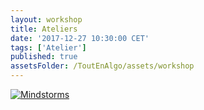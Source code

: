 ```yaml
---
layout: workshop
title: Ateliers
date: '2017-12-27 10:30:00 CET'
tags: ['Atelier']
published: true
assetsFolder: /ToutEnAlgo/assets/workshop
---
```


[![Mindstorms]({{assetsFolder}}/logo-mindstorms-200x200.png)](mindstorms/index.md)
